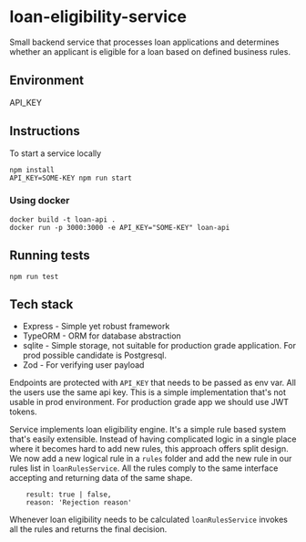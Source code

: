 # loan-eligibility-service

Small backend service that processes loan applications and determines whether an applicant is eligible for a loan based on defined business rules.

## Environment
API_KEY


## Instructions
To start a service locally
```
npm install
API_KEY=SOME-KEY npm run start
```

### Using docker
```
docker build -t loan-api .
docker run -p 3000:3000 -e API_KEY="SOME-KEY" loan-api
```

## Running tests
```
npm run test
```

## Tech stack
- Express - Simple yet robust framework
- TypeORM - ORM for database abstraction
- sqlite - Simple storage, not suitable for production grade application. For prod possible candidate is Postgresql.
- Zod - For verifying user payload


Endpoints are protected with `API_KEY` that needs to be passed as env var.
All the users use the same api key.
This is a simple implementation that's not usable in prod environment.
For production grade app we should use JWT tokens.

Service implements loan eligibility engine. It's a simple rule based system that's easily extensible. Instead of having complicated logic in a single place where it becomes hard to add new rules, this approach offers split design. We now add a new logical rule in a `rules` folder and add the new rule in our rules list in `loanRulesService`. All the rules comply to the same interface accepting and returning data of the same shape.
```
    result: true | false,
    reason: 'Rejection reason'
``` 
Whenever loan eligibility needs to be calculated `loanRulesService` invokes all the rules and returns the final decision.